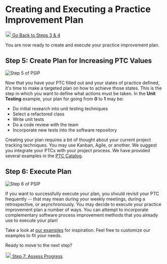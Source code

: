 # Creating and Executing a Practice Improvement Plan

<a href="https://bssw-psip.github.io/practice-guides/pages/how_to_create_ptc.html"><img src="/practice-guides/assets/images/back_arrow.png" width="18" /> Go Back to Steps 3 & 4</a>


You are now ready to create and execute your practice improvement plan.

## Step 5: Create Plan for Increasing PTC Values

![Step 5 of PSIP](/practice-guides/assets/images/Step5Highlight.png)

Now that you have your PTC filled out and your states of practice defined,
it's time to make a targeted plan on how to achieve those states. This is the
step in which you want to define what actions must be taken. In the
**Unit Testing** example, your plan for going from **0** to **1** may be:

- Do initial research into unit testing techniques
- Select a refactored class
- Write unit tests
- Do a code review with the team
- Incorporate new tests into the software repository

Creating your plan requires a bit of thought about your current project
tracking techniques. You may use Kanban, Agile, or another. We suggest
you integrate your PTCs with your project process. We have provided
several examples in the [PTC Catalog](https://bssw-psip.github.io/ptc-catalog/pages/save-ptc-to-repository.html).


## Step 6: Execute Plan

![Step 6 of PSIP](/practice-guides/assets/images/Step6Highlight.png)

If you want to successfully execute your plan,
you should revisit your PTC frequently -- that may mean during your weekly
meetings, during a retrospective, or asynchronously. You may decide to execute your
practice improvement plan a number of ways. You can attempt to incorporate
complementary software process improvement methods that you already use to execute your plan!

Take a look at [our examples](https://bssw-psip.github.io/ptc-catalog/pages/save-ptc-to-repository.html) for inspiration.
Feel free to customize our examples to fit your needs.


Ready to move to the next step?

<a href="https://bssw-psip.github.io/practice-guides/pages/how_to_assess_progress.html"><img src="/practice-guides/assets/images/forward_arrow.png" width="18" /> Step 7: Assess Progress</a>
